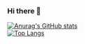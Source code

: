 ### Hi there 👋

<!--
**Karim-W/karim-w** is a ✨ _special_ ✨ repository because its `README.md` (this file) appears on your GitHub profile.

Here are some ideas to get you started:

- 🔭 I’m currently working on ...
- 🌱 I’m currently learning ...
- 👯 I’m looking to collaborate on ...
- 🤔 I’m looking for help with ...
- 💬 Ask me about ...
- 📫 How to reach me: ...
- 😄 Pronouns: ...
- ⚡ Fun fact: ...
-->

[![Anurag's GitHub stats](https://github-readme-stats.vercel.app/api?username=karim-w&count_private=true&theme=radical&show_icons=true)](https://github.com/anuraghazra/github-readme-stats)
<br/>
[![Top Langs](https://github-readme-stats.vercel.app/api/top-langs/?username=karim-w&hide=objective-c,tex,java,HTML,Python,Makefile,C,javascript,CSS,C%2B%2B,C%23&count_private=true&theme=radical&show_icons=true&exclude_repo=github-readme-stats,anuraghazra.github.io)](https://github.com/anuraghazra/github-readme-stats)
